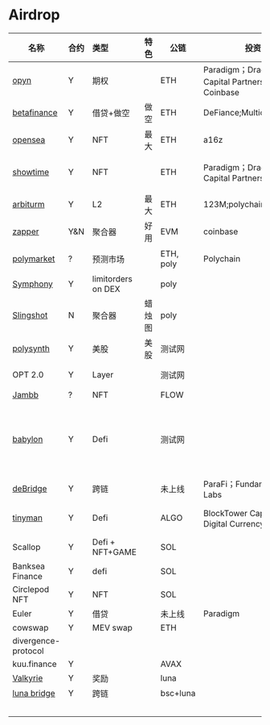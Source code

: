 # Airdrop

| 名称                                       | 合约 | 类型               | 特色   | 公链      | 投资                                           | 用户量  | 锁仓 | 成本            | 信息更新时间 | 备注                                           | who                    |
| ------------------------------------------ | ---- | :----------------- | ------ | --------- | ---------------------------------------------- | ------- | ---- | --------------- | ------------ | ---------------------------------------------- | ---------------------- |
| [opyn](https://www.opyn.co/)               | Y    | 期权               |        | ETH       | Paradigm；Dragonfly Capital Partners；Coinbase | 11739   | 83M  | 0.015（gas 60） | 21.10.5      | discord说没有空投                              | {1-8}.[10u].a.ETH.9.10 |
| [betafinance](https://betafinance.org/)    | Y    | 借贷+做空          | 做空   | ETH       | DeFiance;Multicoin;Delphi                      | 4282    | 20M  | 0.015(gas)      | 21.10.5      | 9.29结束快照                                   | {1,4-8}.a.ETH.9        |
| [opensea](https://opensea.io/)             | Y    | NFT                | 最大   | ETH       | a16z                                           | 912,550 |      |                 | 21.10.5      | 买卖多次                                       | {1}.a.ETH.9            |
| [showtime](https://tryshowtime.com/)       | Y    | NFT                |        | ETH       | Paradigm；Dragonfly Capital Partners           |         |      | 0               | 21.10.5      | 免gas费铸造nft                                 | {1-17}.a.poly.9        |
| [arbiturm](https://bridge.arbitrum.io/)    | Y    | L2                 | 最大   | ETH       | 123M;polychain;coinbase                        |         | 14B  |                 | 21.10.5      |                                                | {1,5,7,8}.a.eth.9      |
| [zapper](zapper.fi)                        | Y&N  | 聚合器             | 好用   | EVM       | coinbase                                       | 巨大    | 0    | 很低            | 21.10.5      | 可以多刷                                       | {1,4,5,6}.a.poly.8     |
| [polymarket](https://polymarket.com/)      | ?    | 预测市场           |        | ETH, poly | Polychain                                      |         |      | 一次交易约$3    | 21.10.6      | 是平台手续费                                   | {1}.e.poly             |
| [Symphony](https://symphony.finance/)      | Y    | limitorders on DEX |        | poly      |                                                |         |      | 很低            | 21.10.6      |                                                | {1}.e.poly             |
| [Slingshot](https://slingshot.finance/)    | N    | 聚合器             | 蜡烛图 | poly      |                                                |         |      | 很低            | 21.10.7      |                                                | {1}.e.poly             |
| [polysynth](https://alpha.polysynth.com/#) | Y    | 美股               | 美股   | 测试网    |                                                |         |      | 0               | 21.10.7      |                                                | {6}.a.tpoly.10         |
| OPT 2.0                                    | Y    | Layer              |        | 测试网    |                                                |         |      | 0               | 21.10.10     | 10.28之后                                      |                        |
| [Jambb](http://jambb.com/)                 | ?    | NFT                |        | FLOW      |                                                |         |      | 0               | 21.10.11     | [教程](https://t.me/blocto_official_zh/204)    | {1}.e.blocto           |
| [babylon](https://www.babylon.finance/)    | Y    | Defi               |        | 测试网    |                                                |         |      |                 | 21.10.11     | 在discord上填地址获得测试资格                  |                        |
| [deBridge](https://debridge.finance/)      | Y    | 跨链               |        | 未上线    | ParaFi；Fundamental Labs                       |         |      |                 | 21.10.12     | [twitter](https://twitter.com/deBridgeFinance) |                        |
| [tinyman](https://tinyman.org/)            | Y    | Defi               |        | ALGO      | BlockTower Capital；Digital Currency Group     |         |      | 很低            | 21.10.12     | swap + add liquidity                           | {1}.e.algo             |
| Scallop                                    | Y    | Defi + NFT+GAME    |        | SOL       |                                                |         |      |                 | 21.10.14     | 捐了1usdc                                      | {15}.a.sol             |
| Banksea Finance                            | Y    | defi               |        | SOL       |                                                |         |      |                 | 21.10.14     | 同上                                           | {15}.a.sol             |
| Circlepod NFT                              | Y    | NFT                |        | SOL       |                                                |         |      |                 | 21.1014      | 同上                                           | {15}.a.sol             |
| Euler                                      | Y    | 借贷               |        | 未上线    | Paradigm                                       |         |      |                 | 21.10.14     |                                                |                        |
| cowswap                                    | Y    | MEV swap           |        | ETH       |                                                |         |      |                 | 21.10.14     |                                                |                        |
| divergence-protocol                        |      |                    |        |           |                                                |         |      |                 |              |                                                |                        |
| kuu.finance                                | Y    |                    |        | AVAX      |                                                |         |      |                 | 21.10.14     |                                                | {2}.a.AVAX             |
| [Valkyrie](https://valkyrieprotocol.com/)  | Y    | 奖励               |        | luna      |                                                |         |      |                 | 21.10.15     |                                                | {1}.a.luna             |
| [luna bridge](https://bridge.terra.money/) | Y    | 跨链               |        | bsc+luna  |                                                |         |      |                 | 21.10.15     |                                                |                        |
|                                            |      |                    |        |           |                                                |         |      |                 |              |                                                |                        |
|                                            |      |                    |        |           |                                                |         |      |                 |              |                                                |                        |
|                                            |      |                    |        |           |                                                |         |      |                 |              |                                                |                        |
|                                            |      |                    |        |           |                                                |         |      |                 |              |                                                |                        |
|                                            |      |                    |        |           |                                                |         |      |                 |              |                                                |                        |

